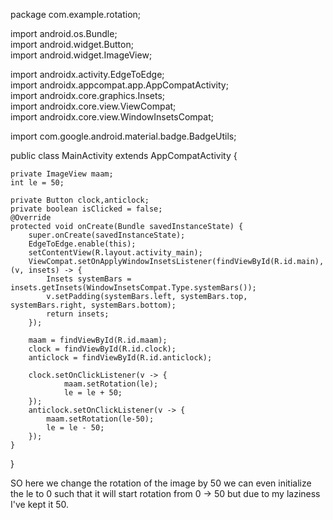 
package com.example.rotation;  
  
import android.os.Bundle;  
import android.widget.Button;  
import android.widget.ImageView;  
  
import androidx.activity.EdgeToEdge;  
import androidx.appcompat.app.AppCompatActivity;  
import androidx.core.graphics.Insets;  
import androidx.core.view.ViewCompat;  
import androidx.core.view.WindowInsetsCompat;  
  
import com.google.android.material.badge.BadgeUtils;  
  
public class MainActivity extends AppCompatActivity {  
  
    private ImageView maam;  
    int le = 50;  
  
    private Button clock,anticlock;  
    private boolean isClicked = false;  
    @Override  
    protected void onCreate(Bundle savedInstanceState) {  
        super.onCreate(savedInstanceState);  
        EdgeToEdge.enable(this);  
        setContentView(R.layout.activity_main);  
        ViewCompat.setOnApplyWindowInsetsListener(findViewById(R.id.main), (v, insets) -> {  
            Insets systemBars = insets.getInsets(WindowInsetsCompat.Type.systemBars());  
            v.setPadding(systemBars.left, systemBars.top, systemBars.right, systemBars.bottom);  
            return insets;  
        });  
  
        maam = findViewById(R.id.maam);  
        clock = findViewById(R.id.clock);  
        anticlock = findViewById(R.id.anticlock);  
  
        clock.setOnClickListener(v -> {  
                maam.setRotation(le);  
                le = le + 50;  
        });  
        anticlock.setOnClickListener(v -> {  
            maam.setRotation(le-50);  
            le = le - 50;  
        });  
    }  
}

SO here we change the rotation of the image by 50 we can even initialize the le to 0 such that it will start rotation from 0 -> 50 but due to my laziness I've kept it 50. 